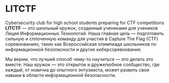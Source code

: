 # LITCTF
Cybersecurity club for high school students preparing for CTF competitions
**LITCTF** — это школьный кружок, созданный учениками для учеников Лицея Информационных Технологий. Наша главная цель — подготовить сильную и сплоченную команду для участия в Capture The Flag (CTF) соревнованиях, таких как Всероссийская олимпиада школьников по информационной безопасности и другие киберсоревнования.

Мы верим, что лучший способ чему-то научиться — это делать это вместе. Наш кружок — это открытое и дружелюбное сообщество, где каждый, от новичка до опытного энтузиаста, может развить свои навыки в области информационной безопасности.
